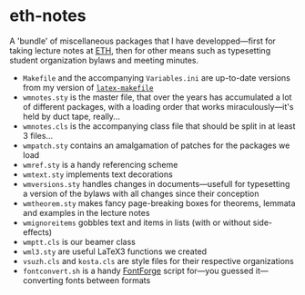 # eth-notes
A 'bundle' of miscellaneous packages that I have developped—first for taking lecture notes at [ETH](http://www.ethz.ch), then for other means such as typesetting student organization bylaws and meeting minutes.
 - `Makefile` and the accompanying `Variables.ini` are up-to-date versions from my version of [`latex-makefile`](https://github.com/westernmagic/latex-makefile)
 - `wmnotes.sty` is the master file, that over the years has accumulated a lot of different packages, with a loading order that works miraculously—it's held by duct tape, really...
 - `wmnotes.cls` is the accompanying class file that should be split in at least 3 files...
 - `wmpatch.sty` contains an amalgamation of patches for the packages we load
 - `wmref.sty` is a handy referencing scheme
 - `wmtext.sty` implements text decorations
 - `wmversions.sty` handles changes in documents—usefull for typesetting a version of the bylaws with all changes since their conception
 - `wmtheorem.sty` makes fancy page-breaking boxes for theorems, lemmata and examples in the lecture notes
 - `wmignoreitems` gobbles text and items in lists (with or without side-effects)
 - `wmptt.cls` is our beamer class
 - `wml3.sty` are useful LaTeX3 functions we created
 - `vsuzh.cls` and `kosta.cls` are style files for their respective organizations
 - `fontconvert.sh` is a handy [FontForge](https://fontforge.github.io/) script for—you guessed it—converting fonts between formats
